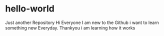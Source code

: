 # hello-world
Just another Repository
Hi Everyone
I am new to the Github i want to learn something new Everyday.
Thankyou
i am learning how it works
